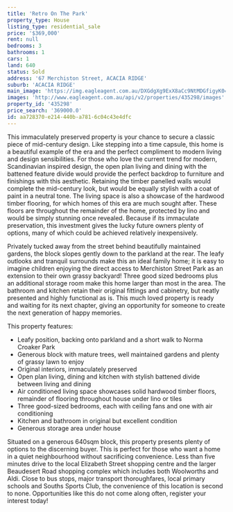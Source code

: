 ```yaml
---
title: 'Retro On The Park'
property_type: House
listing_type: residential_sale
price: '$369,000'
rent: null
bedrooms: 3
bathrooms: 1
cars: 1
land: 640
status: Sold
address: '67 Merchiston Street, ACACIA RIDGE'
suburb: 'ACACIA RIDGE'
main_image: 'https://img.eagleagent.com.au/DXGdgXg9ExX8aCc9NtMDGfigyK0=/1280x854/smart/https://s3-us-west-2.amazonaws.com/eagleagent-orig/images/6822894/131294582-image-M.jpg'
images: 'http://www.eagleagent.com.au/api/v2/properties/435298/images'
property_id: '435298'
price_search: '369000.0'
id: aa728370-e214-440b-a781-6c04c43e4dfc
---
```

This immaculately preserved property is your chance to secure a classic piece of mid-century design. Like stepping into a time capsule, this home is a beautiful example of the era and the perfect compliment to modern living and design sensibilities. For those who love the current trend for modern, Scandinavian inspired design, the open plan living and dining with the battened feature divide would provide the perfect backdrop to furniture and finishings with this aesthetic. Retaining the timber panelled walls would complete the mid-century look, but would be equally stylish with a coat of paint in a neutral tone. The living space is also a showcase of the hardwood timber flooring, for which homes of this era are much sought after. These floors are throughout the remainder of the home, protected by lino and would be simply stunning once revealed. Because if its immaculate preservation, this investment gives the lucky future owners plenty of options, many of which could be achieved relatively inexpensively.

Privately tucked away from the street behind beautifully maintained gardens, the block slopes gently down to the parkland at the rear. The leafy outlooks and tranquil surrounds make this an ideal family home; it is easy to imagine children enjoying the direct access to Merchiston Street Park as an extension to their own grassy backyard! Three good sized bedrooms plus an additional storage room make this home larger than most in the area. The bathroom and kitchen retain their original fittings and cabinetry, but neatly presented and highly functional as is. This much loved property is ready and waiting for its next chapter, giving an opportunity for someone to create the next generation of happy memories.

This property features:

*  Leafy position, backing onto parkland and a short walk to Norma Croaker Park
*  Generous block with mature trees, well maintained gardens and plenty of grassy lawn to enjoy
*  Original interiors, immaculately preserved
*  Open plan living, dining and kitchen with stylish battened divide between living and dining
*  Air conditioned living space showcases solid hardwood timber floors, remainder of flooring throughout house under lino or tiles
*  Three good-sized bedrooms, each with ceiling fans and one with air conditioning
*  Kitchen and bathroom in original but excellent condition
*  Generous storage area under house

Situated on a generous 640sqm block, this property presents plenty of options to the discerning buyer. This is perfect for those who want a home in a quiet neighbourhood without sacrificing convenience. Less than five minutes drive to the local Elizabeth Street shopping centre and the larger Beaudesert Road shopping complex which includes both Woolworths and Aldi. Close to bus stops, major transport thoroughfares, local primary schools and Souths Sports Club, the convenience of this location is second to none. Opportunities like this do not come along often, register your interest today!